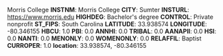 
Morris College
**INSTNM**: Morris College
**CITY**: Sumter
**INSTURL**: https://www.morris.edu
**HIGHDEG**: Bachelor's degree
**CONTROL**: Private nonprofit
**ST_FIPS**: South Carolina
**LATITUDE**: 33.938574
**LONGITUDE**: -80.346155
**HBCU**: 1.0
**PBI**: 0.0
**ANNHI**: 0.0
**TRIBAL**: 0.0
**AANAPII**: 0.0
**HSI**: 0.0
**NANTI**: 0.0
**MENONLY**: 0.0
**WOMENONLY**: 0.0
**RELAFFIL**: Baptist
**CURROPER**: 1.0
**location**: 33.938574, -80.346155